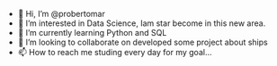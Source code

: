 - 👋 Hi, I’m @probertomar
- 👀 I’m interested in Data Science, Iam star become in this new area.
- 🌱 I’m currently learning Python and SQL
- 💞️ I’m looking to collaborate on developed some project about ships
- 📫 How to reach me studing every day for my goal...

<!---
probertomar/probertomar is a ✨ special ✨ repository because its `README.md` (this file) appears on your GitHub profile.
You can click the Preview link to take a look at your changes.
--->

